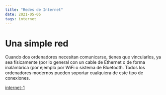 ```yaml
---
title: "Redes de Internet"
date: 2021-05-05
tags: internet
---
```


# Una simple red

Cuando dos ordenadores necesitan comunicarse, tienes que vincularlos, ya sea físicamente (por lo general con un cable de Ethernet o de forma inalámbrica (por ejemplo por WiFi o sistema de Bluetooth. Todos los ordenadores modernos pueden soportar cualquiera de este tipo de conexiones.

[internet-1](internet-1.md)
